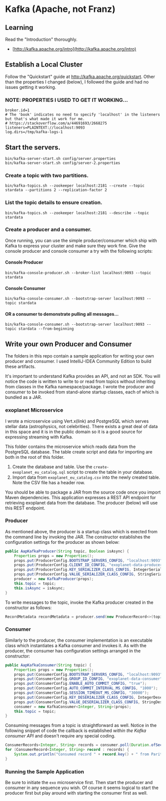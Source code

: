 # Kafka (Apache, not Franz)

## Learning
Read the "Introduction" thoroughly.
- [http://kafka.apache.org/intro](http://kafka.apache.org/intro)

## Establish a Local Cluster
Follow the "Quickstart" guide at http://kafka.apache.org/quickstart.  Other than the properties I changed (below), I followed the guide and had no issues getting it working.

### NOTE: PROPERTIES I USED TO GET IT WORKING...

```properties
broker.id=1
# The 'book' indicates no need to specify 'localhost' in the listeners but that's what made it work for me.
# https://stackoverflow.com/a/44691693/2668275
listeners=PLAINTEXT://localhost:9093
log.dirs=/tmp/kafka-logs-1
```

## Start the servers.
```shell
bin/kafka-server-start.sh config/server.properties 
bin/kafka-server-start.sh config/server-2.properties 
```

### Create a topic with two partitions.
```shell
bin/kafka-topics.sh --zookeeper localhost:2181 --create --topic stardata --partitions 2 --replication-factor 2
```

### List the topic details to ensure creation.
```shell
bin/kafka-topics.sh --zookeeper localhost:2181 --describe --topic stardata
```

### Create a producer and a consumer.
Once running, you can use the simple producer/consumer which ship with Kafka to express your cluster and make sure they work fine. Give the console producer and console consumer a try with the following scripts: 

#### Console Producer
```shell
bin/kafka-console-producer.sh --broker-list localhost:9093 --topic stardata
```
#### Console Consumer
```shell
bin/kafka-console-consumer.sh --bootstrap-server localhost:9093 --topic stardata
```
#### OR a consumer to demonstrate pulling all messages...
```shell
bin/kafka-console-consumer.sh --bootstrap-server localhost:9093 --topic stardata --from-beginning
```

## Write your own Producer and Consumer
The folders in this repo contain a sample application for writing your own producer and consumer. I used IntelliJ-IDEA Community Edition to build these artifacts.

It's important to understand Kafka provides an API, and not an SDK. You will notice the code is written to write to or read from topics without inheriting from classes in the Kafka namespace/package.  I wrote the producer and consumer to be invoked from stand-alone startup classes, each of which is bundled as a JAR.

### exoplanet Microservice
I wrote a microservice using Vert.x(link) and PostgreSQL which serves stellar data (astrophysics, not celebrities).  There exists a great deal of data in this space and it is in the public domain so it is a good source for expressing streaming with Kafka.

This folder contains the microservice which reads data from the PostgreSQL database.  The table create script and data for importing are both in the root of this folder.

1. Create the database and table.  Use the `create-exoplanet_eu_catalog.sql` script to create the table in your database.
2. Import data from `exoplanet_eu_catalog.csv` into the newly created table.  Note the CSV file has a header row.

You should be able to package a JAR from the source code once you import Maven dependencies.  This application expresses a REST API endpoint for retrieving exoplanet data from the database.  The producer (below) will use this REST endpoint.

### Producer
As mentioned above, the producer is a startup class which is exected from the command line by invoking the JAR.  The constructor establishes the configuration settings for the producer as shown below:

```java
public AapKafkaProducer(String topic, Boolean isAsync) {
    Properties props = new Properties();
    props.put(ProducerConfig.BOOTSTRAP_SERVERS_CONFIG, "localhost:9093");
    props.put(ProducerConfig.CLIENT_ID_CONFIG, "exoplanet-data-producer");
    props.put(ProducerConfig.KEY_SERIALIZER_CLASS_CONFIG, IntegerSerializer.class.getName());
    props.put(ProducerConfig.VALUE_SERIALIZER_CLASS_CONFIG, StringSerializer.class.getName());
    producer = new KafkaProducer(props);
    this.topic = topic;
    this.isAsync = isAsync;
}
```

To write messages to the topic, invoke the Kafka producer created in the constructor as follows:

```java
RecordMetadata recordMetadata = producer.send(new ProducerRecord<>(topic, exoplanetData.getId(), exoplanetData.getEntityJson())).get();
```

### Consumer
Similarly to the producer, the consumer implementation is an executable class which instantiates a Kafka consumer and invokes it.  As with the producer, the consumer has configuration settings arranged in the constructor:

```java
public AapKafkaConsumer(String topic) {
    Properties props = new Properties();
    props.put(ConsumerConfig.BOOTSTRAP_SERVERS_CONFIG, "localhost:9093");
    props.put(ConsumerConfig.GROUP_ID_CONFIG, "exoplanet-data-consumer");
    props.put(ConsumerConfig.ENABLE_AUTO_COMMIT_CONFIG, "true");
    props.put(ConsumerConfig.AUTO_COMMIT_INTERVAL_MS_CONFIG, "1000");
    props.put(ConsumerConfig.SESSION_TIMEOUT_MS_CONFIG, "30000");
    props.put(ConsumerConfig.KEY_DESERIALIZER_CLASS_CONFIG, IntegerDeserializer.class.getName());
    props.put(ConsumerConfig.VALUE_DESERIALIZER_CLASS_CONFIG, StringDeserializer.class.getName());
    consumer = new KafkaConsumer<Integer, String>(props);
    this.topic = topic;
}
```

Consuming messages from a topic is straightforward as well.  Notice in the following snippet of code the callback is established *within the Kafka consumer API* and doesn't require any special coding.

```java
ConsumerRecords<Integer, String> records = consumer.poll(Duration.ofSeconds(1));
for (ConsumerRecord<Integer, String> record : records) {
    System.out.println("Consumed record " + record.key() + " from Parition " + record.partition() + " at Offset " + record.offset());
}
```

### Running the Sample Application
Be sure to initiate the `exo` microservice first. Then start the producer and consumer in any sequence you wish. Of course it seems logical to start the producer first but play around with starting the consumer first as well.
